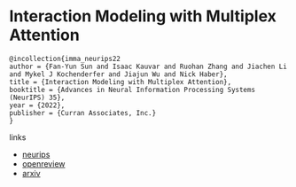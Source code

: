 # Interaction Modeling with Multiplex Attention

```
@incollection{imma_neurips22
author = {Fan-Yun Sun and Isaac Kauvar and Ruohan Zhang and Jiachen Li and Mykel J Kochenderfer and Jiajun Wu and Nick Haber},
title = {Interaction Modeling with Multiplex Attention},
booktitle = {Advances in Neural Information Processing Systems (NeurIPS) 35},
year = {2022},
publisher = {Curran Associates, Inc.}
}
```

links
- [neurips](https://nips.cc/Conferences/2022/Schedule?showEvent=55319)
- [openreview](https://openreview.net/forum?id=SeHslYhFx5-)
- [arxiv](https://arxiv.org/abs/2208.10660)
